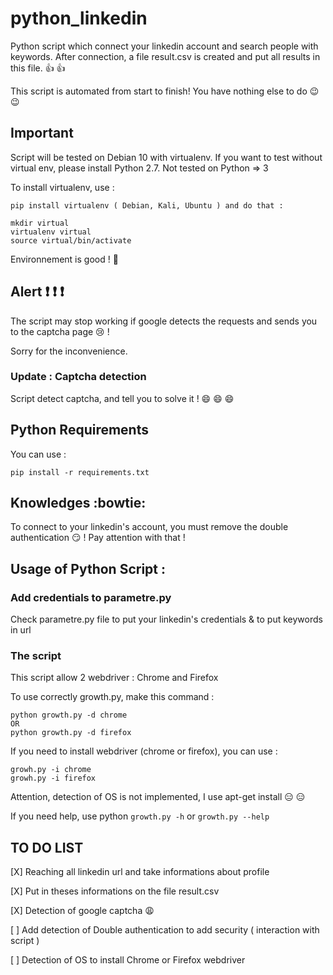 # python_linkedin
Python script which connect your linkedin account and search people with keywords. After connection, a file result.csv is created and put all results in this file. :thumbsup: :thumbsup:

This script is automated from start to finish! You have nothing else to do :wink: :wink:

## Important

Script will be tested on Debian 10 with virtualenv. If you want to test without virtual env, please install Python 2.7. Not tested on Python => 3

To install virtualenv, use : 
```
pip install virtualenv ( Debian, Kali, Ubuntu ) and do that : 

mkdir virtual
virtualenv virtual
source virtual/bin/activate
```

Environnement is good ! :clap:

## Alert :exclamation: :exclamation: :exclamation:

The script may stop working if google detects the requests and sends you to the captcha page :cry: ! 

Sorry for the inconvenience.

### Update : Captcha detection

Script detect captcha, and tell you to solve it ! :smile: :smile: :smile:

## Python Requirements

You can use :
```
pip install -r requirements.txt
```
## Knowledges :bowtie:

To connect to your linkedin's account, you must remove the double authentication :smirk: ! Pay attention with that !

## Usage of Python Script :

### Add credentials to parametre.py

Check parametre.py file to put your linkedin's credentials & to put keywords in url

### The script
This script allow 2 webdriver : Chrome and Firefox

To use correctly  growth.py, make this command :
```
python growth.py -d chrome 
OR
python growth.py -d firefox
```

If you need to install webdriver (chrome or firefox), you can use :
```
growh.py -i chrome
growh.py -i firefox

```

Attention, detection of OS is not implemented, I use apt-get install :expressionless: :expressionless: 

If you need help, use python ``` growth.py -h ``` or ``` growth.py --help ```



## TO DO LIST

[X] Reaching all linkedin url and take informations about profile

[X] Put in theses informations on the file result.csv

[X] Detection of google captcha :weary:

[ ] Add detection of Double authentication to add security ( interaction with script )

[ ] Detection of OS to install Chrome or Firefox webdriver


















